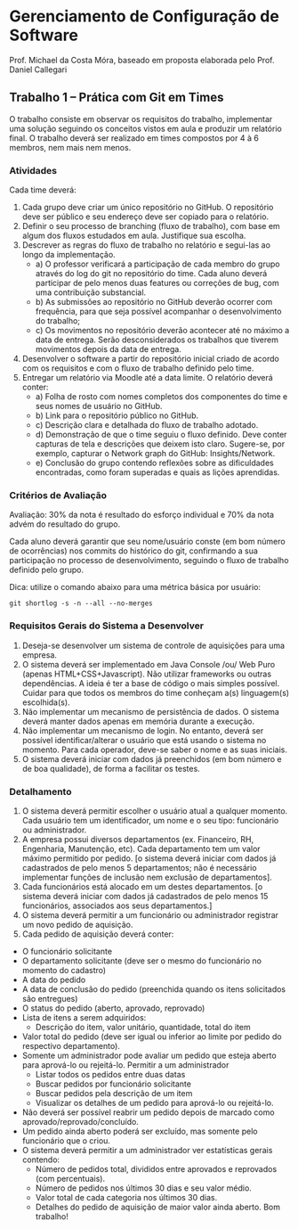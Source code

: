 # Gerenciamento de Configuração de Software

 Prof. Michael da Costa Móra, baseado em proposta elaborada pelo Prof. Daniel Callegari

## Trabalho 1 – Prática com Git em Times
O trabalho consiste em observar os requisitos do trabalho, implementar uma solução seguindo os conceitos vistos
em aula e produzir um relatório final.
O trabalho deverá ser realizado em times compostos por 4 à 6 membros, nem mais nem menos.

### Atividades

Cada time deverá:
1. Cada grupo deve criar um único repositório no GitHub. O repositório deve ser público e seu endereço
 deve ser copiado para o relatório.
2. Definir o seu processo de branching (fluxo de trabalho), com base em algum dos fluxos estudados em aula.
   Justifique sua escolha.
3. Descrever as regras do fluxo de trabalho no relatório e segui-las ao longo da implementação. 
   * a) O professor verificará a participação de cada membro do grupo através do log do git no
   repositório do time. Cada aluno deverá participar de pelo menos duas features ou correções de
   bug, com uma contribuição substancial.
   * b) As submissões ao repositório no GitHub deverão ocorrer com frequência, para que seja possível
   acompanhar o desenvolvimento do trabalho;
   * c) Os movimentos no repositório deverão acontecer até no máximo a data de entrega. Serão
   desconsiderados os trabalhos que tiverem movimentos depois da data de entrega.
4. Desenvolver o software a partir do repositório inicial criado de acordo com os requisitos e com o fluxo
   de trabalho definido pelo time.
5. Entregar um relatório via Moodle até a data limite. O relatório deverá conter:
   * a) Folha de rosto com nomes completos dos componentes do time e seus nomes de usuário no
   GitHub.
   * b) Link para o repositório público no GitHub.
   * c) Descrição clara e detalhada do fluxo de trabalho adotado.
   * d) Demonstração de que o time seguiu o fluxo definido. Deve conter capturas de tela e descrições
   que deixem isto claro. Sugere-se, por exemplo, capturar o Network graph do GitHub:
   Insights/Network.
   * e) Conclusão do grupo contendo reflexões sobre as dificuldades encontradas, como foram
   superadas e quais as lições aprendidas.
   
### Critérios de Avaliação
   Avaliação: 30% da nota é resultado do esforço individual e 70% da nota advém do resultado do grupo. 
   
   Cada aluno deverá garantir que seu nome/usuário conste (em bom número de ocorrências) nos commits do histórico do git,
   confirmando a sua participação no processo de desenvolvimento, seguindo o fluxo de trabalho definido pelo grupo.
   
Dica: utilize o comando abaixo para uma métrica básica por usuário:

``git shortlog -s -n --all --no-merges``

### Requisitos Gerais do Sistema a Desenvolver

1. Deseja-se desenvolver um sistema de controle de aquisições para uma empresa.
2. O sistema deverá ser implementado em Java Console /ou/ Web Puro (apenas HTML+CSS+Javascript).
   Não utilizar frameworks ou outras dependências. A ideia é ter a base de código o mais simples possível.
   Cuidar para que todos os membros do time conheçam a(s) linguagem(s) escolhida(s).
3. Não implementar um mecanismo de persistência de dados. O sistema deverá manter dados apenas em
   memória durante a execução.
4. Não implementar um mecanismo de login. No entanto, deverá ser possível identificar/alterar o usuário
   que está usando o sistema no momento. Para cada operador, deve-se saber o nome e as suas iniciais.
5. O sistema deverá iniciar com dados já preenchidos (em bom número e de boa qualidade), de forma a
   facilitar os testes.

 ###  Detalhamento

1. O sistema deverá permitir escolher o usuário atual a qualquer momento. Cada usuário tem um identificador, um
   nome e o seu tipo: funcionário ou administrador.
2. A empresa possui diversos departamentos (ex. Financeiro, RH, Engenharia, Manutenção, etc). Cada
   departamento tem um valor máximo permitido por pedido. [o sistema deverá iniciar com dados já cadastrados
   de pelo menos 5 departamentos; não é necessário implementar funções de inclusão nem exclusão de
   departamentos].
3. Cada funcionários está alocado em um destes departamentos. [o sistema deverá iniciar com dados já
   cadastrados de pelo menos 15 funcionários, associados aos seus departamentos.]
4. O sistema deverá permitir a um funcionário ou administrador registrar um novo pedido de aquisição.
5. Cada pedido de aquisição deverá conter:
* O funcionário solicitante
* O departamento solicitante (deve ser o mesmo do funcionário no momento do cadastro)
* A data do pedido
* A data de conclusão do pedido (preenchida quando os itens solicitados são entregues)
* O status do pedido (aberto, aprovado, reprovado)
* Lista de itens a serem adquiridos:
  * Descrição do item, valor unitário, quantidade, total do item
* Valor total do pedido (deve ser igual ou inferior ao limite por pedido do respectivo departamento).
* Somente um administrador pode avaliar um pedido que esteja aberto para aprová-lo ou rejeitá-lo. Permitir
a um administrador
  * Listar todos os pedidos entre duas datas
  * Buscar pedidos por funcionário solicitante
  * Buscar pedidos pela descrição de um item
  * Visualizar os detalhes de um pedido para aprová-lo ou rejeitá-lo.
* Não deverá ser possível reabrir um pedido depois de marcado como aprovado/reprovado/concluído.
* Um pedido ainda aberto poderá ser excluído, mas somente pelo funcionário que o criou.
* O sistema deverá permitir a um administrador ver estatísticas gerais contendo:
   * Número de pedidos total, divididos entre aprovados e reprovados (com percentuais).
   * Número de pedidos nos últimos 30 dias e seu valor médio.
  * Valor total de cada categoria nos últimos 30 dias.
  * Detalhes do pedido de aquisição de maior valor ainda aberto.
   Bom trabalho!